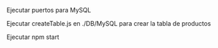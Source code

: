 Ejecutar puertos para MySQL

Ejecutar createTable.js en ./DB/MySQL para crear la tabla de productos

Ejecutar npm start
